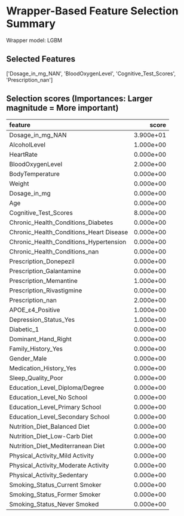 # Wrapper-Based Feature Selection Summary

Wrapper model:  LGBM

## Selected Features

['Dosage_in_mg_NAN', 'BloodOxygenLevel', 'Cognitive_Test_Scores', 'Prescription_nan']

## Selection scores (Importances: Larger magnitude = More important)

| feature                                 |     score |
|:----------------------------------------|----------:|
| Dosage_in_mg_NAN                        | 3.900e+01 |
| AlcoholLevel                            | 1.000e+00 |
| HeartRate                               | 0.000e+00 |
| BloodOxygenLevel                        | 2.000e+00 |
| BodyTemperature                         | 0.000e+00 |
| Weight                                  | 0.000e+00 |
| Dosage_in_mg                            | 0.000e+00 |
| Age                                     | 0.000e+00 |
| Cognitive_Test_Scores                   | 8.000e+00 |
| Chronic_Health_Conditions_Diabetes      | 0.000e+00 |
| Chronic_Health_Conditions_Heart Disease | 0.000e+00 |
| Chronic_Health_Conditions_Hypertension  | 0.000e+00 |
| Chronic_Health_Conditions_nan           | 0.000e+00 |
| Prescription_Donepezil                  | 0.000e+00 |
| Prescription_Galantamine                | 0.000e+00 |
| Prescription_Memantine                  | 1.000e+00 |
| Prescription_Rivastigmine               | 0.000e+00 |
| Prescription_nan                        | 2.000e+00 |
| APOE_ε4_Positive                        | 1.000e+00 |
| Depression_Status_Yes                   | 1.000e+00 |
| Diabetic_1                              | 0.000e+00 |
| Dominant_Hand_Right                     | 0.000e+00 |
| Family_History_Yes                      | 0.000e+00 |
| Gender_Male                             | 0.000e+00 |
| Medication_History_Yes                  | 0.000e+00 |
| Sleep_Quality_Poor                      | 0.000e+00 |
| Education_Level_Diploma/Degree          | 0.000e+00 |
| Education_Level_No School               | 0.000e+00 |
| Education_Level_Primary School          | 0.000e+00 |
| Education_Level_Secondary School        | 0.000e+00 |
| Nutrition_Diet_Balanced Diet            | 0.000e+00 |
| Nutrition_Diet_Low-Carb Diet            | 0.000e+00 |
| Nutrition_Diet_Mediterranean Diet       | 0.000e+00 |
| Physical_Activity_Mild Activity         | 0.000e+00 |
| Physical_Activity_Moderate Activity     | 0.000e+00 |
| Physical_Activity_Sedentary             | 0.000e+00 |
| Smoking_Status_Current Smoker           | 0.000e+00 |
| Smoking_Status_Former Smoker            | 0.000e+00 |
| Smoking_Status_Never Smoked             | 0.000e+00 |